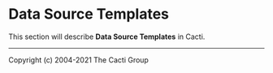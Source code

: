 # Data Source Templates

This section will describe **Data Source Templates** in Cacti.

---
Copyright (c) 2004-2021 The Cacti Group

